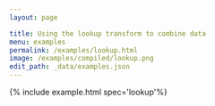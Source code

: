 ```yaml
---
layout: page

title: Using the lookup transform to combine data
menu: examples
permalink: /examples/lookup.html
image: /examples/compiled/lookup.png
edit_path: _data/examples.json
---
```




{% include example.html spec='lookup'%}
